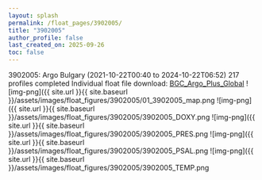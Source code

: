 ```yaml
---
layout: splash
permalink: /float_pages/3902005/
title: "3902005"
author_profile: false
last_created_on: 2025-09-26
toc: false
---
```

 
3902005: Argo Bulgary (2021-10-22T00:40 to 2024-10-22T06:52)
217 profiles completed
Individual float file download: [BGC_Argo_Plus_Global](https://ftp.soest.hawaii.edu/bgc_argo_plus/Individual_Floats/outliers_removed/3902005_Sprof_processed.nc)
![img-png]({{ site.url }}{{ site.baseurl }}/assets/images/float_figures/3902005/01_3902005_map.png
![img-png]({{ site.url }}{{ site.baseurl }}/assets/images/float_figures/3902005/3902005_DOXY.png
![img-png]({{ site.url }}{{ site.baseurl }}/assets/images/float_figures/3902005/3902005_PRES.png
![img-png]({{ site.url }}{{ site.baseurl }}/assets/images/float_figures/3902005/3902005_PSAL.png
![img-png]({{ site.url }}{{ site.baseurl }}/assets/images/float_figures/3902005/3902005_TEMP.png
